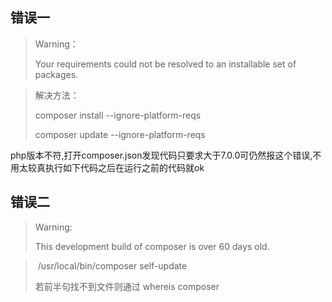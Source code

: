 ##	错误一

> Warning：
>
> Your requirements could not be resolved to an installable set of packages.

> 解决方法：
>
> composer install --ignore-platform-reqs 
>
> composer update --ignore-platform-reqs

php版本不符,打开composer.json发现代码只要求大于7.0.0可仍然报这个错误,不用太较真执行如下代码之后在运行之前的代码就ok



## 错误二

> Warning: 
>
> This development build of composer is over 60 days old.

> ​	/usr/local/bin/composer  self-update
>
> 若前半句找不到文件则通过 whereis composer